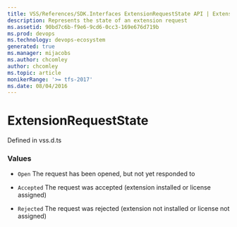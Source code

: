 ```yaml
---
title: VSS/References/SDK.Interfaces ExtensionRequestState API | Extensions for Azure DevOps Services
description: Represents the state of an extension request
ms.assetid: 90bd7c6b-f9e6-9cd6-0cc3-169e676d719b
ms.prod: devops
ms.technology: devops-ecosystem
generated: true
ms.manager: mijacobs
ms.author: chcomley
author: chcomley
ms.topic: article
monikerRange: '>= tfs-2017'
ms.date: 08/04/2016
---
```


# ExtensionRequestState

Defined in vss.d.ts

### Values

* `Open` The request has been opened, but not yet responded to

* `Accepted` The request was accepted (extension installed or license assigned)

* `Rejected` The request was rejected (extension not installed or license not assigned)

